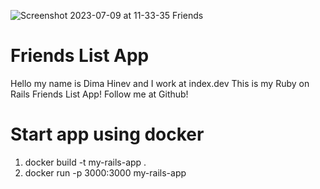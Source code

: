 ![Screenshot 2023-07-09 at 11-33-35 Friends](https://github.com/Daimon31999/friends-app/assets/58564568/f2cb062a-7b78-494e-8b4d-5f9d6137876f)

# Friends List App

Hello my name is Dima Hinev and I work at index.dev
This is my Ruby on Rails Friends List App!
Follow me at Github!


# Start app using docker

1. docker build -t my-rails-app .
1. docker run -p 3000:3000 my-rails-app



